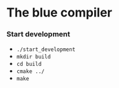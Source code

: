 # The blue compiler

### Start development
- `./start_development`
- `mkdir build`
- `cd build`
- `cmake ../`
- `make`